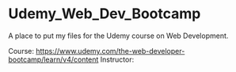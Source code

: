 # Udemy_Web_Dev_Bootcamp

A place to put my files for the Udemy course on Web Development.

Course: https://www.udemy.com/the-web-developer-bootcamp/learn/v4/content
Instructor: 
